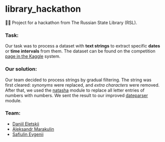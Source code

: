 # library_hackathon
📃🔎 Project for a hackathon from The Russian State Library (RSL).

### Task:
Our task was to process a dataset with **text strings** to extract specific **dates** or **time intervals** from them. The dataset can be found on the competition [page in the Kaggle](https://www.kaggle.com/c/retropress-temporal-markup/) system.

### Our solution:
Our team decided to process strings by gradual filtering.
The string was first cleared: *synonyms* were replaced, and *extra characters* were removed.
After that, we used the [natasha](https://github.com/natasha/natasha) module to replace all letter entries of numbers with numbers. We sent the result to our improved [dateparser](https://github.com/scrapinghub/dateparser) module.

### Team:
* [Daniil Eletskii](https://github.com/zkerriga)
* [Aleksandr Marakulin](https://github.com/pichkasik)
* [Safiulin Evgenii](https://github.com/mainseo4all)
